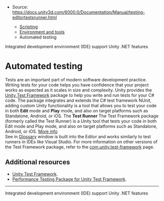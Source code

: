 * Source: https://docs.unity3d.com/6000.0/Documentation/Manual/testing-editortestsrunner.html

  * [Scripting](https://docs.unity3d.com/6000.0/Documentation/Manual/scripting.html)
  * [Environment and tools](https://docs.unity3d.com/6000.0/Documentation/Manual/environment-and-tools.html)
  * Automated testing


[](https://docs.unity3d.com/6000.0/Documentation/Manual/scripting-ide-support.html)
Integrated development environment (IDE) support
[](https://docs.unity3d.com/6000.0/Documentation/Manual/overview-of-dot-net-in-unity.html)
Unity .NET features
# Automated testing
Tests are an important part of modern software development practice. Writing tests for your code helps you have confidence that your project works as expected as it scales in size and complexity. Unity provides the [Unity Test Framework](https://docs.unity3d.com/Packages/com.unity.test-framework@latest) package to help you write and run tests for your C# code.
The package integrates and extends the C# test framework NUnit, adding custom Unity functionality is a tool that allows you to test your code in both **Edit** mode and **Play** mode, and also on target platforms such as Standalone, Android, or iOS. The **Test Runner** The Test Framework package (formerly called the Test Runner) is a Unity tool that tests your code in both Edit mode and Play mode, and also on target platforms such as Standalone, Android, or iOS. [More info](https://docs.unity3d.com/Packages/com.unity.test-framework@latest)  
See in [Glossary](https://docs.unity3d.com/6000.0/Documentation/Manual/Glossary.html#TestRunner) window is built into the Editor and works similarly to test runners in IDEs like Visual Studio.
For more information on other versions of the Test Framework package, refer to the [com.unity.test-framework](https://docs.unity3d.com/Packages/com.unity.test-framework@latest) page.
## Additional resources
  * [Unity Test Framework](https://docs.unity3d.com/Packages/com.unity.test-framework@latest).
  * [Performance Testing Package for Unity Test Framework](https://docs.unity3d.com/Packages/com.unity.test-framework.performance@latest/).


* * *
[](https://docs.unity3d.com/6000.0/Documentation/Manual/scripting-ide-support.html)
Integrated development environment (IDE) support
[](https://docs.unity3d.com/6000.0/Documentation/Manual/overview-of-dot-net-in-unity.html)
Unity .NET features
